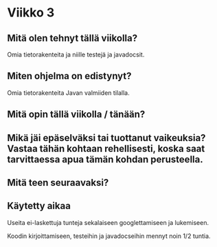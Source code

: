 # Viikko 3
## Mitä olen tehnyt tällä viikolla?
Omia tietorakenteita ja niille testejä ja javadocsit.

## Miten ohjelma on edistynyt?
Omia tietorakenteita Javan valmiiden tilalla.

## Mitä opin tällä viikolla / tänään?

## Mikä jäi epäselväksi tai tuottanut vaikeuksia? Vastaa tähän kohtaan rehellisesti, koska saat tarvittaessa apua tämän kohdan perusteella.

## Mitä teen seuraavaksi?

## Käytetty aikaa
Useita ei-laskettuja tunteja sekalaiseen googlettamiseen ja lukemiseen.

Koodin kirjoittamiseen, testeihin ja javadocseihin mennyt noin 1/2 tuntia.
